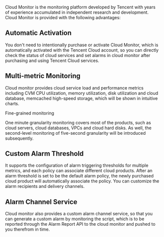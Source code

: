 Cloud Monitor is the monitoring platform developed by Tencent with years of experience accumulated in independent research and development. Cloud Monitor is provided with the following advantages:

## Automatic Activation
You don't need to intentionally purchase or activate Cloud Monitor, which is automatically activated with the Tencent Cloud account, so you can directly check the status of cloud services and set alarms in cloud monitor after purchasing and using Tencent Cloud services. 

## Multi-metric Monitoring
Cloud monitor provides cloud service load and performance metrics including CVM CPU utilization, memory utilization, disk utilization and cloud database, memcached high-speed storage, which will be shown in intuitive charts.

Fine-grained monitoring

One minute granularity monitoring covers most of the products, such as cloud servers, cloud databases, VPCs and cloud hard disks. As well,  the second-level monitoring of five-second granularity will be introduced subsequently.

## Custom Alarm Threshold
It supports the configuration of alarm triggering thresholds for multiple metrics, and each policy can associate different cloud products. After an alarm threshold is set to be the default alarm policy, the newly purchased cloud product will automatically associate the policy. You can customize the alarm recipients and delivery channels.

## Alarm Channel Service
Cloud monitor also provides a custom alarm channel service, so that you can generate a custom alarm by monitoring the script, which is to be reported through the Alarm Report API to the cloud monitor and pushed to you therefrom in time.
